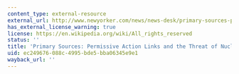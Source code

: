 ```yaml
---
content_type: external-resource
external_url: http://www.newyorker.com/news/news-desk/primary-sources-permissive-action-links-and-the-threat-of-nuclear-war
has_external_license_warning: true
license: https://en.wikipedia.org/wiki/All_rights_reserved
status: ''
title: 'Primary Sources: Permissive Action Links and the Threat of Nuclear War'
uid: ec249676-088c-4995-bde5-bba06345e9e1
wayback_url: ''
---
```

